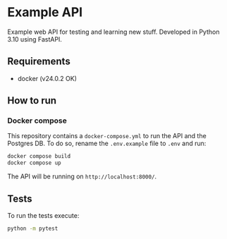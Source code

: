# Example API

Example web API for testing and learning new stuff. Developed in Python 3.10 using FastAPI.

## Requirements

- docker (v24.0.2 OK)

## How to run

### Docker compose

This repository contains a `docker-compose.yml` to run the API and the Postgres DB. To do so, rename the `.env.example` file to `.env` and run:

```bash
docker compose build
docker compose up
```

The API will be running on `http://localhost:8000/`.

## Tests

To run the tests execute:

```bash
python -m pytest
```


